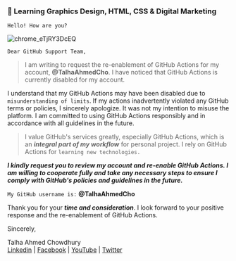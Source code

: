 ### 🚀 Learning Graphics Design, HTML, CSS & Digital Marketing

`Hello! How are you?`

<!--

**TalhaAhmedCho/TalhaAhmedCho** is a ✨ _special_ ✨ repository because its `README.md` (this file) appears on your GitHub profile.

Here are some ideas to get you started:

- 🔭 I’m currently working on ...
- 🌱 I’m currently learning ...
- 👯 I’m looking to collaborate on ...
- 🤔 I’m looking for help with ...
- 💬 Ask me about ...
- 📫 How to reach me: ...
- 😄 Pronouns: ...
- ⚡ Fun fact: ...
-->


![chrome_eTjRY3DcEQ](https://github.com/user-attachments/assets/247865c8-f382-48c5-a43a-de6bd50d3803)

`Dear GitHub Support Team,`

> I am writing to request the re-enablement of GitHub Actions for my account, **@TalhaAhmedCho**. I have noticed that GitHub Actions is currently disabled for my account. 

I understand that my GitHub Actions may have been disabled due to `misunderstanding of limits`. If my actions inadvertently violated any GitHub terms or policies, I sincerely apologize. It was not my intention to misuse the platform. I am committed to using GitHub Actions responsibly and in accordance with all guidelines in the future.

> I value GitHub's services greatly, especially GitHub Actions, which is an **_integral part of my workflow_** for personal project. I rely on GitHub Actions for `learning new technologies. `

**_I kindly request you to review my account and re-enable GitHub Actions. I am willing to cooperate fully and take any necessary steps to ensure I comply with GitHub's policies and guidelines in the future._**

`My GitHub username is:`  **@TalhaAhmedCho**

Thank you for your **_time and consideration_**. I look forward to your positive response and the re-enablement of GitHub Actions.

Sincerely,

Talha Ahmed Chowdhury <br>
[Linkedin](https://www.linkedin.com/in/TalhaAhmedCho/) | [Facebook](https://www.facebook.com/@TalhaAhmedCho) | [YouTube](https://www.youtube.com/@TalhaAhmedCho) | [Twitter](https://x.com/_TalhaAhmedCho)
